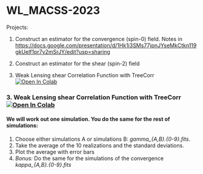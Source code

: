 # WL_MACSS-2023


Projects: 

1. Construct an estimator for the convergence (spin-0) field. Notes in https://docs.google.com/presentation/d/1Hk1i3SMs77jpnJYseMkCtkn119gkUelf1pr7y2mSrJY/edit?usp=sharing

2. Construct an estimator for the shear (spin-2) field

3. Weak Lensing shear Correlation Function with TreeCorr [![Open In Colab](https://colab.research.google.com/assets/colab-badge.svg)](https://colab.research.google.com/github/alejandroaviles/WL_MACSS-2023/blob/main/Project3_xipm_from_simulations.ipynb)


### 3. Weak Lensing shear Correlation Function with TreeCorr [![Open In Colab](https://colab.research.google.com/assets/colab-badge.svg)](https://colab.research.google.com/github/alejandroaviles/WL_MACSS-2023/blob/main/Project3_xipm_from_simulations.ipynb) 

#### We will work out one simulation. You do the same for the rest of simulations: 

1. Choose either simulations A or simulations B: *gamma_{A,B}.{0-9}.fits*. 
2. Take the average of the 10 realizations and the standard deviations. 
3. Plot the average with error bars
4. *Bonus:* Do the same for the simulations of the convergence *kappa_{A,B}.{0-9}.fits*
  
